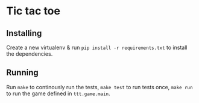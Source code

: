 # Tic tac toe

## Installing

Create a new virtualenv & run `pip install -r requirements.txt` to install the
dependencies.

## Running

Run `make` to continously run the tests, `make test` to run tests once, `make run`
to run the game defined in `ttt.game.main`.
